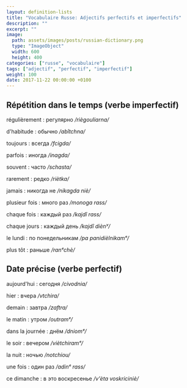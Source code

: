 ```yaml
---
layout: definition-lists
title: "Vocabulaire Russe: Adjectifs perfectifs et imperfectifs"
description: ""
excerpt: ""
image:
  path: assets/images/posts/russian-dictionary.png
  type: "ImageObject"
  width: 600
  height: 400
categories: ["russe", "vocabulaire"]
tags: ["adjectif", "perfectif", "imperfectif"]
weight: 100
date: 2017-11-22 00:00:00 +0100
---
```


## Répétition dans le temps (verbe imperfectif)

régulièrement
: регулярно
*/riègouliarna/*

d'habitude
: обычно
*/abîtchna/*

toujours
: всегда
*/fcigda/*

parfois
: иногда
*/inagda/*

souvent
: часто
*/schasta/*

rarement
: редко
*/riètka/*

jamais
: никогда не
*/nikagda niè/*

plusieur fois
: много раз
*/monoga rass/*

chaque fois
: каждый раз
*/kajdî rass/*

chaque jours
: каждый день
*/kajdî diènʸ/*

le lundi
: по понедельникам
*/pa panidièlnikamᵉ/*

plus tôt
: раньше
*/ranᵉchè/*


## Date précise (verbe perfectif)

aujourd'hui
: сегодня
*/civodnia/*

hier
: вчера
*/vtchira/*

demain
: завтра
*/zaftra/*

le matin
: утром
*/outramᵉ/*

dans la journée
: днём
*/dniomᵉ/*

le soir
: вечером
*/viètchiramᵉ/*

la nuit
: ночью
*/notchiou/*

une fois
: один раз
*/adinᵉ rass/*

ce dimanche
: в это воскресенье
*/v'èta voskriciniè/*
